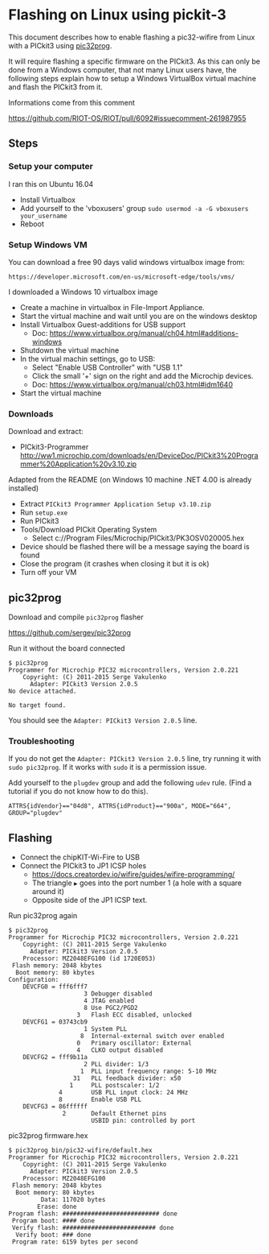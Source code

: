 Flashing on Linux using pickit-3
================================

This document describes how to enable flashing a pic32-wifire from Linux with a
PICkit3 using [pic32prog](https://github.com/sergev/pic32prog).

It will require flashing a specific firmware on the PICkit3.
As this can only be done from a Windows computer, that not many Linux users
have, the following steps explain how to setup a Windows VirtualBox virtual
machine and flash the PICkit3 from it.

Informations come from this comment

https://github.com/RIOT-OS/RIOT/pull/6092#issuecomment-261987955


Steps
-----

### Setup your computer

I ran this on Ubuntu 16.04

* Install Virtualbox
* Add yourself to the 'vboxusers' group
  `sudo usermod -a -G vboxusers your_username`
* Reboot

### Setup Windows VM

You can download a free 90 days valid windows virtualbox image from:

    https://developer.microsoft.com/en-us/microsoft-edge/tools/vms/

I downloaded a Windows 10 virtualbox image

* Create a machine in virtualbox in File-Import Appliance.
* Start the virtual machine and wait until you are on the windows desktop
* Install Virtualbox Guest-additions for USB support
  * Doc: https://www.virtualbox.org/manual/ch04.html#additions-windows
* Shutdown the virtual machine
* In the virtual machin settings, go to USB:
  * Select "Enable USB Controller" with "USB 1.1"
  * Click the small '+' sign on the right and add the Microchip devices.
  * Doc: https://www.virtualbox.org/manual/ch03.html#idm1640
* Start the virtual machine

### Downloads

Download and extract:

* PICkit3-Programmer http://ww1.microchip.com/downloads/en/DeviceDoc/PICkit3%20Programmer%20Application%20v3.10.zip

Adapted from the README (on Windows 10 machine .NET 4.00 is already installed)

* Extract `PICkit3 Programmer Application Setup v3.10.zip`
* Run `setup.exe`
* Run PICkit3
* Tools/Download PICkit Operating System
  * Select c://Program Files/Microchip/PICkit3/PK3OSV020005.hex
* Device should be flashed there will be a message saying the board is found
* Close the program (it crashes when closing it but it is ok)
* Turn off your VM


pic32prog
---------

Download and compile `pic32prog` flasher

https://github.com/sergev/pic32prog

Run it without the board connected

```
$ pic32prog
Programmer for Microchip PIC32 microcontrollers, Version 2.0.221
    Copyright: (C) 2011-2015 Serge Vakulenko
      Adapter: PICkit3 Version 2.0.5
No device attached.

No target found.
```
You should see the `Adapter: PICkit3 Version 2.0.5` line.

### Troubleshooting

If you do not get the `Adapter: PICkit3 Version 2.0.5` line,
try running it with `sudo pic32prog`. If it works with `sudo` it is a
permission issue.

Add yourself to the `plugdev` group and add the following `udev` rule.
(Find a tutorial if you do not know how to do this).

```
ATTRS{idVendor}=="04d8", ATTRS{idProduct}=="900a", MODE="664", GROUP="plugdev"
```

Flashing
--------

* Connect the chipKIT-Wi-Fire to USB
* Connect the PICkit3 to JP1 ICSP holes
  * https://docs.creatordev.io/wifire/guides/wifire-programming/
  * The triangle `▶` goes into the port number 1 (a hole with a square around it)
  * Opposite side of the JP1 ICSP text.

Run pic32prog again

```
$ pic32prog
Programmer for Microchip PIC32 microcontrollers, Version 2.0.221
    Copyright: (C) 2011-2015 Serge Vakulenko
      Adapter: PICkit3 Version 2.0.5
    Processor: MZ2048EFG100 (id 1720E053)
 Flash memory: 2048 kbytes
  Boot memory: 80 kbytes
Configuration:
    DEVCFG0 = fff6fff7
                     3 Debugger disabled
                     4 JTAG enabled
                     8 Use PGC2/PGD2
                   3   Flash ECC disabled, unlocked
    DEVCFG1 = 03743cb9
                     1 System PLL
                    8  Internal-external switch over enabled
                   0   Primary oscillator: External
                   4   CLKO output disabled
    DEVCFG2 = fff9b11a
                     2 PLL divider: 1/3
                    1  PLL input frequency range: 5-10 MHz
                  31   PLL feedback divider: x50
                 1     PLL postscaler: 1/2
              4        USB PLL input clock: 24 MHz
              8        Enable USB PLL
    DEVCFG3 = 86ffffff
               2       Default Ethernet pins
                       USBID pin: controlled by port
```

pic32prog firmware.hex

```
$ pic32prog bin/pic32-wifire/default.hex
Programmer for Microchip PIC32 microcontrollers, Version 2.0.221
    Copyright: (C) 2011-2015 Serge Vakulenko
      Adapter: PICkit3 Version 2.0.5
    Processor: MZ2048EFG100
 Flash memory: 2048 kbytes
  Boot memory: 80 kbytes
         Data: 117020 bytes
        Erase: done
Program flash: ########################### done
 Program boot: #### done
 Verify flash: ########################## done
  Verify boot: ### done
 Program rate: 6159 bytes per second
```
